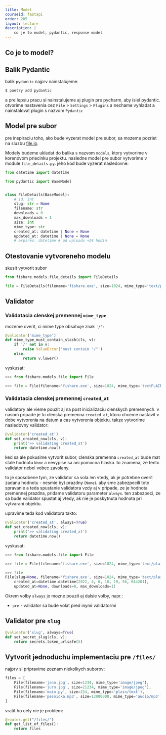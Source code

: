 ```yaml
---
title: Model
courseid: fastapi
order: 205
layout: lecture
description: |
    co je to model, pydantic, response model
---
```


## Co je to model?


## Balik Pydantic

balik `pydantic` najprv nainstalujeme:

```bash
$ poetry add pydantic
```

a pre lepsiu pracu si nainstalujeme aj plugin pre pycharm, aby isiel pydantic. otvorime nastavenia cez `File` > `Settings` > `Plugins` a nechame vyhladat a nainstalovat plugin s nazvom `Pydantic`


## Model pre subor

pre inspiraciu toho, ako bude vyzerat model pre subor, sa mozeme pozriet na sluzbu [file.io](https://www.file.io/developers).

Modely budeme ukladat do balika s nazvom `models`, ktory vytvorime v korenovom priecinku projektu. nasledne model pre subor vytvorime v module `file_details.py`. jeho kod bude vyzerat nasledovne:


```python
from datetime import datetime

from pydantic import BaseModel


class FileDetails(BaseModel):
    # id: int
    slug: str = None
    filename: str
    downloads = 0
    max_downloads = 1
    size: int
    mime_type: str
    created_at: datetime | None = None
    updated_at: datetime | None = None
    # expires: datetime # od uploadu +24 hodin
```


## Otestovanie vytvoreneho modelu

skusit vytvorit subor

```python
from fishare.models.file_details import FileDetails

file = FileDetails(filename='fishare.exe', size=1024, mime_type='text/plain')
```


## Validator

### Validatacia clenskej premennej `mime_type`

mozeme overit, ci mime type obsahuje znak `'/'`:

```python
@validator('mime_type')
def mime_type_must_contain_slash(cls, v):
    if '/' not in v:
        raise ValueError('must contain "/"')
    else:
        return v.lower()
```

vyskusat:

```python
>>> from fishare.models.file import File

>>> file = File(filename='fishare.exe', size=1024, mime_type='textPLAIN')
```


### Validatacia clenskej premennej `created_at`

validatory ale vieme pouzit aj na post inicializaciu clenskych premennych. v nasom pripade je to clenska premenna `created_at`, ktoru chceme nastavit v dobe vytvorenia na datum a cas vytvorenia objektu. takze vytvorime nasledovny validator:

```python
@validator('created_at')
def set_created_now(cls, v):
    print('>> validating created_at')
    return datetime.now()
```

ked sa ale pokusime vytvorit subor, clenska premenna `created_at` bude mat stale hodnotu `None` a nevypise sa ani pomocna hlaska. to znamena, ze tento validator nebol vobec zavolany.

to je sposobene tym, ze validator sa vola len vtedy, ak je potrebne overit zadanu hodnotu - nesmie byt prazdny (`None`). aby sme zabezpecili toto spravanie a teda spustanie validatora vzdy aj v pripade, ze je hodnota premennej prazdna, pridame validatoru parameter `always`. ten zabezpeci, ze sa bude validator spustat aj vtedy, ak nie je poskytnuta hodnota pri vytvarani objektu.

upravime teda kod validatora takto:

```python
@validator('created_at', always=True)
def set_created_now(cls, v):
    print('>> validating created_at')
    return datetime.now()
```

vyskusat:

```python
>>> from fishare.models.file import File

>>> file = File(filename='fishare.exe', size=1024, mime_type='text/plain')

>>> file
File(slug=None, filename='fishare.exe', size=1024, mime_type='text/plain',
    created_at=datetime.datetime(2022, 4, 6, 10, 19, 56, 644201),
    updated_at=None, downloads=0, max_downloads=1)
```

Okrem volby `always` je mozne pouzit aj dalsie volby, napr.:

* `pre` - validator sa bude volat pred inymi validatormi


## Validator pre `slug`

```python
@validator('slug', always=True)
def set_secret_slug(cls, v):
    return secrets.token_urlsafe(5)
```


## Vytvorit jednoduchu implementaciu pre `/files/`

najprv si pripravime zoznam niekolkych suborov:

```python
files = [
    File(filename='jano.jpg', size=1234, mime_type='image/jpeg'),
    File(filename='juro.jpg', size=21234, mime_type='image/jpeg'),
    File(filename='main.py', size=234, mime_type='plain/text'),
    File(filename='pesnicka.mp3', size=12000000, mime_type='audio/mp3'),
]
```

vratit ho cely nie je problem:

```python
@router.get("/files/")
def get_list_of_files():
    return files
```
